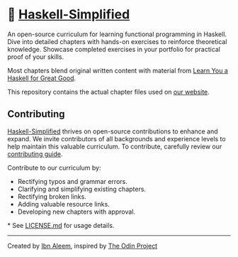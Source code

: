 # 👾 [Haskell-Simplified](https://ibnaleem.github.io/Haskell-Simplified)

An open-source curriculum for learning functional programming in Haskell. Dive into detailed chapters with hands-on exercises to reinforce theoretical knowledge. Showcase completed exercises in your portfolio for practical proof of your skills.

Most chapters blend original written content with material from [Learn You a Haskell for Great Good](https://github.com/ibnaleem/CS-Resources/blob/main/Languages/Learn%20You%20a%20Haskell%20for%20Great%20Good.pdf).

This repository contains the actual chapter files used on [our website](https://ibnaleem.github.io/Haskell-Simplified).

## Contributing

[Haskell-Simplified](https://ibnaleem.github.io/Haskell-Simplified) thrives on open-source contributions to enhance and expand. We invite contributors of all backgrounds and experience levels to help maintain this valuable curriculum. To contribute, carefully review our [contributing guide](https://github.com/ibnaleem/Haskell-Simplified/blob/main/CONTRIBUTING.md).

Contribute to our curriculum by:
- Rectifying typos and grammar errors.
- Clarifying and simplifying existing chapters.
- Rectifying broken links.
- Adding valuable resource links.
- Developing new chapters with approval.

\* See [LICENSE.md](https://github.com/ibnaleem/Haskell-Simplified/blob/main/LICENSE.md) for usage details.

___
Created by [Ibn Aleem](http://www.github.com/ibnaleem), inspired by [The Odin Project](https://theodinproject.com)

